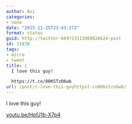 ```yaml
---
author: Avi
categories:
- none
date: "2015-11-25T23:43:27Z"
format: status
guid: http://twitter-669723113068826624-post
id: 11838
tags:
- micro
- tweet
title: |
  I love this guy!

  https://t.co/80KSTzO6wb
url: /post/i-love-this-guyhttpst-co80kstzo6wb/
---
```

I love this guy!

[youtu.be/HpfJ1b-X7p4](http://youtu.be/HpfJ1b-X7p4)